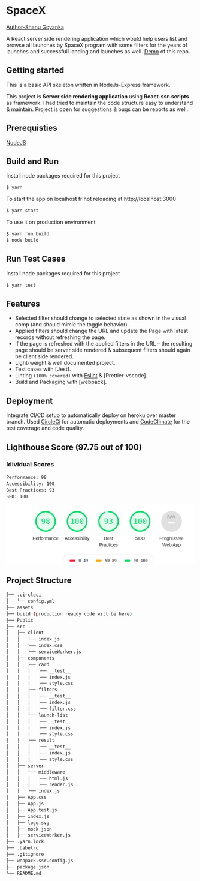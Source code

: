 # SpaceX
[Author-Shanu Goyanka](https://www.linkedin.com/in/shanu-goyanka/)

A React server side rendering application which would help users list and browse all launches by SpaceX program with some filters for the years of launches and successfull landing and launches as well.
[Demo](https://spacex-launch-2020.herokuapp.com/) of this repo.

## Getting started

This is a basic API skeleton written in NodeJs-Express framework.

This project is **Server side rendering application** using **React-ssr-scripts** as framework. I had tried to maintain the code
structure easy to understand & maintain. Project is open for suggestions & bugs can be reports as well.

## Prerequisties

[NodeJS](https://nodejs.org/en/)

## Build and Run

Install node packages required for this project

```bash
$ yarn
```
To start the app on localhost fr hot reloading at http://localhost:3000

```bash
$ yarn start
```

To use it on production environment 

```bash
$ yarn run build
$ node build
```

## Run Test Cases

Install node packages required for this project

```bash
$ yarn test
```
## Features

-   Selected filter should change to selected state as shown in the visual comp (and should mimic
the toggle behavior).
-   Applied filters should change the URL and update the Page with latest records without
refreshing the page.
-   If the page is refreshed with the applied filters in the URL – the resulting page should be server
side rendered &amp; subsequent filters should again be client side rendered.
-   Light-weight & well documented project.
-   Test cases with [Jest].
-   Linting `(100% covered)` with [Eslint](https://eslint.org/) & [Prettier-vscode].
-   Build and Packaging with [webpack].

## Deployment

Integrate CI/CD setup to automatically deploy on heroku over master branch.
Used [CircleCi](https://circleci.com/) for automatic deployments and [CodeClimate](https://codeclimate.com/) for the test coverage and code quality.

## Lighthouse Score (97.75 out of 100)

### Idividual Scores
```bash
Performance: 98
Accessibility: 100
Best Practices: 93
SEO: 100
```
<img src="assets/lighthouse.png" />

## Project Structure
```sh
├── .circleci
│   └── config.yml
├── assets 
├── build (production reaqdy code will be here)
├── Public
├── src
│   ├── client
│   │   └── index.js
│   │   └── index.css
│   │   └── serviceWorker.js
│   ├── components
│   │   ├── card
│   │   │   ├── __test__
│   │   │   ├── index.js
│   │   │   ├── style.css
│   │   ├── filters
│   │   │   ├── __test__
│   │   │   ├── index.js
│   │   │   ├── filter.css
│   │   └── launch-list
│   │   │   ├── __test__
│   │   │   ├── index.js
│   │   │   ├── style.css
│   │   └── result
│   │   │   ├── __test__
│   │   │   ├── index.js
│   │   │   ├── style.css
│   ├── server
│   │   └── middleware
│   │   │   ├── html.js
│   │   │   ├── render.js
│   │   └── index.js
│   ├── App.css
│   ├── App.js
│   ├── App.test.js
│   ├── index.js
│   ├── logo.svg
│   ├── mock.json
│   ├── serviceWorker.js
├── .yarn.lock
├── .babelrc
├── .gitignore
├── webpack.ssr.config.js
├── package.json
└── README.md
```